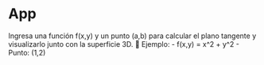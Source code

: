 # App
Ingresa una función f(x,y) y un punto (a,b) para calcular el plano tangente y visualizarlo junto con la superficie 3D. 📌 Ejemplo: - f(x,y) = x^2 + y^2 - Punto: (1,2)
